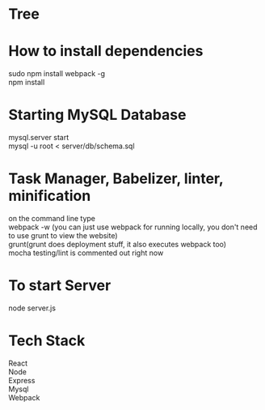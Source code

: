 # Tree

# How to install dependencies
sudo npm install webpack -g<br>
npm install<br>

# Starting MySQL Database
mysql.server start<br>
mysql -u root < server/db/schema.sql<br>

# Task Manager, Babelizer, linter, minification
on the command line type<br>
webpack -w (you can just use webpack for running locally, you don't need to use grunt to view the website)<br>
grunt(grunt does deployment stuff, it also executes webpack too)<br>
mocha testing/lint is commented out right now<br>

# To start Server
node server.js<br>

# Tech Stack
React<br>
Node<br>
Express<br>
Mysql<br>
Webpack<br>
